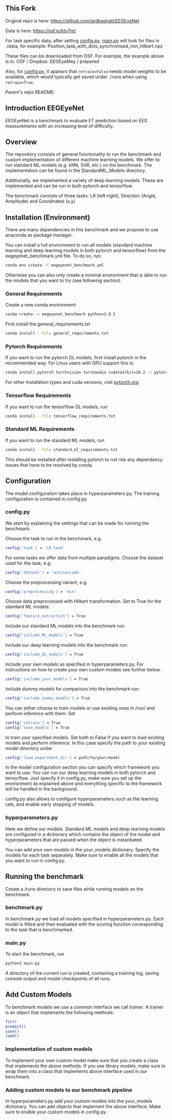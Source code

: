 ## This Fork
Original repo is here: https://github.com/ardkastrati/EEGEyeNet

Data is here: https://osf.io/ktv7m/

For task specific data, after setting [config.py](./config.py), [main.py](./main.py) will look for files in ./data, for example: 
Position_task_with_dots_synchronised_min_hilbert.npz

These files can be downloaded from OSF. For example, the example above is in:
OSF / Dropbox: EEGEyeMey / prepared

Also, for [config.py](./config.py), it appears that `retrain=False` needs model weights to be available, which would typically get saved under ./runs when using `retrain=True`.

Parent's repo README:

## Introduction EEGEyeNet

EEGEyeNet is a benchmark to evaluate ET prediction based on EEG measurements with an increasing level of difficulty.

## Overview

The repository consists of general functionality to run the benchmark and custom implementation of different machine learning models. We offer to run standard ML models (e.g. kNN, SVR, etc.) on the benchmark. The implementation can be found in the StandardML_Models directory.

Additionally, we implemented a variety of deep learning models. These are implemented and can be run in both pytorch and tensorflow.

The benchmark consists of three tasks: 
LR (left-right), Direction (Angle, Amplitude) and Coordinates (x,y)

## Installation (Environment)

There are many dependencies in this benchmark and we propose to use anaconda as package manager.

You can install a full environment to run all models (standard machine learning and deep learning models in both pytorch and tensorflow) from the eegeyenet_benchmark.yml file. To do so, run:

```bash
conda env create -f eegeyenet_benchmark.yml
```

Otherwise you can also only create a minimal environment that is able to run the models that you want to try (see following section).

### General Requirements

Create a new conda environment:

```bash
conda create -n eegeyenet_benchmark python=3.8.5 
```

First install the general_requirements.txt

```bash
conda install --file general_requirements.txt 
```

### Pytorch Requirements

If you want to run the pytorch DL models, first install pytorch in the recommended way. For Linux users with GPU support this is:

```bash
conda install pytorch torchvision torchaudio cudatoolkit=10.2 -c pytorch 
```

For other installation types and cuda versions, visit [pytorch.org](https://pytorch.org/get-started/locally/).

### Tensorflow Requirements

If you want to run the tensorflow DL models, run

```bash
conda install --file tensorflow_requirements.txt 
```

### Standard ML Requirements

If you want to run the standard ML models, run

```bash
conda install --file standard_ml_requirements.txt 
```

This should be installed after installing pytorch to not risk any dependency issues that have to be resolved by conda.

## Configuration

The model configuration takes place in hyperparameters.py. The training configuration is contained in config.py.

### config.py

We start by explaining the settings that can be made for running the benchmark:

Choose the task to run in the benchmark, e.g.

```bash
config['task'] = 'LR_task'
```

For some tasks we offer data from multiple paradigms. Choose the dataset used for the task, e.g.

```bash
config['dataset'] = 'antisaccade'
```

Choose the preprocessing variant, e.g.

```bash
config['preprocessing'] = 'min'
```

Choose data preprocessed with Hilbert transformation. Set to True for the standard ML models:

```bash
config['feature_extraction'] = True
```

Include our standard ML models into the benchmark run:

```bash
config['include_ML_models'] = True 
```

Include our deep learning models into the benchmark run:

```bash
config['include_DL_models'] = True
```

Include your own models as specified in hyperparameters.py. For instructions on how to create your own custom models see further below.

```bash
config['include_your_models'] = True
```

Include dummy models for comparison into the benchmark run:

```bash
config['include_dummy_models'] = True
```

You can either choose to train models or use existing ones in /run/ and perform inference with them. Set

```bash
config['retrain'] = True 
config['save_models'] = True 
```

to train your specified models. Set both to False if you want to load existing models and perform inference. 
In this case specify the path to your existing model directory under

```bash
config['load_experiment_dir'] = path/to/your/model 
```

In the model configuration section you can specify which framework you want to use. You can run our deep learning models in both pytorch and tensorflow. Just specify it in config.py, make sure you set up the environment as explained above and everything specific to the framework will be handled in the background.

config.py also allows to configure hyperparameters such as the learning rate, and enable early stopping of models.

### hyperparameters.py

Here we define our models. Standard ML models and deep learning models are configured in a dictionary which contains the object of the model and hyperparameters that are passed when the object is instantiated.

You can add your own models in the your_models dictionary. Specify the models for each task separately. Make sure to enable all the models that you want to run in config.py.

## Running the benchmark

Create a /runs directory to save files while running models on the benchmark.

### benchmark.py

In benchmark.py we load all models specified in hyperparameters.py. Each model is fitted and then evaluated with the scoring function corresponding to the task that is benchmarked.

### main.py

To start the benchmark, run

```bash
python3 main.py
```

A directory of the current run is created, containing a training log, saving console output and model checkpoints of all runs.

## Add Custom Models

To benchmark models we use a common interface we call trainer. A trainer is an object that implements the following methods:

```bash
fit() 
predict() 
save() 
load() 
```

### Implementation of custom models

To implement your own custom model make sure that you create a class that implements the above methods. If you use library models, make sure to wrap them into a class that implements above interface used in our benchmark.

### Adding custom models to our benchmark pipeline

In hyperparameters.py add your custom models into the your_models dictionary. You can add objects that implement the above interface. Make sure to enable your custom models in config.py.

